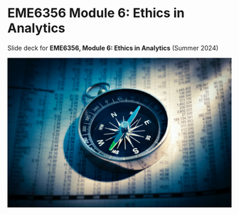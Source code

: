 # EME6356 Module 6: Ethics in Analytics

Slide deck for **EME6356, Module 6: Ethics in Analytics** (Summer 2024) 

![](img/6-ethics.jpg)
